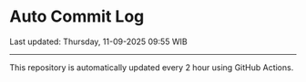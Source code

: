 # Auto Commit Log

Last updated: Thursday, 11-09-2025 09:55 WIB

---

This repository is automatically updated every 2 hour using GitHub Actions.
